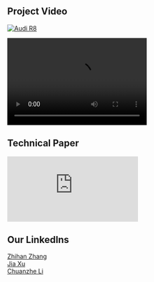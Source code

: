 ## Project Video

[![Audi R8](http://img.youtube.com/vi/KOxbO0EI4MA/0.jpg)](https://www.youtube.com/watch?v=KOxbO0EI4MA "Audi R8")

<video src="https://github.com/csci-599-applied-ml-for-games/Life-Simulator/blob/master/Midterm_Presentation/demo.mp4" width="320" height="200" controls preload></video>

## Technical Paper

<embed src="https://zlxteam2020.github.io/Life-Simulator/EDD-Life%20Simulator.pdf" />

## Our LinkedIns

<a href="https://www.linkedin.com/in/zhihan-zhang-840176169/">Zhihan Zhang</a><br>
<a href="https://www.linkedin.com/in/jia-xu0602/">Jia Xu</a><br>
<a href="https://www.linkedin.com/in/chuanzhe-ashley-li-249a1416a/">Chuanzhe Li</a><br>

